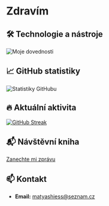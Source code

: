 # Zdravím

## 🛠️ Technologie a nástroje

![Moje dovednosti](https://skillicons.dev/icons?i=react,js,ts,css,html,nodejs,figma,ps,mysql,blender)

## 📈 GitHub statistiky

![Statistiky GitHubu](https://github-readme-stats.vercel.app/api?username=realHajs&show_icons=true&theme=radical)

## 🔥 Aktuální aktivita

[![GitHub Streak](https://streak-stats.demolab.com?user=realHajs&theme=radical)](https://git.io/streak-stats)

## 📬 Návštěvní kniha

[Zanechte mi zprávu](https://github.com/realHajs/realHajs/issues)

## 📫 Kontakt

- **Email:** [matyashiess@seznam.cz](mailto:matyashiess@seznam.cz)
